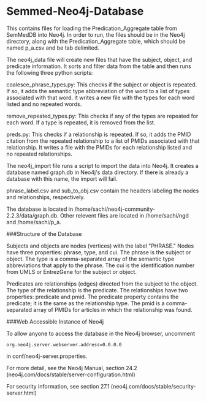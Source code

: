 # Semmed-Neo4j-Database

This contains files for loading the Predication_Aggregate table from SemMedDB into Neo4j.  In order to run, the files should be in the Neo4j directory, along with the Predication_Aggregate table, which should be named p_a.csv and be tab delimited.

The neo4j_data file will create new files that have the subject, object, and predicate information.  It sorts and filter data from the table and then runs the following three python scripts:

  coalesce_phrase_types.py: This checks if the subject or object is repeated.  If so, it adds the semantic type abbreviation of the word to a list of types associated with that word.  It writes a new file with the types for each word listed and no repeated words.

  remove_repeated_types.py: This checks if any of the types are repeated for each word.  If a type is repeated, it is removed from the list.

  preds.py: This checks if a relationship is repeated.  If so, it adds the PMID citation from the repeated relationship to a list of PMIDs associated with that relationship.  It writes a file with the PMIDs for each relationship listed and no repeated relationships.

The neo4j_import file runs a script to import the data into Neo4j.  It creates a database named graph.db in Neo4j's data directory.  If there is already a database with this name, the import will fail.

phrase_label.csv and sub_to_obj.csv contain the headers labeling the nodes and relationships, respectively.

The database is located in /home/sachi/neo4j-community-2.2.3/data/graph.db.  Other relevent files are located in /home/sachi/ngd and /home/sachi/p_a.

###Structure of the Database

Subjects and objects are nodes (vertices) with the label "PHRASE."  Nodes have three properties: phrase, type, and cui.  The phrase is the subject or object.  The type is a comma-separated array of the semantic type abbreviations that apply to the phrase.  The cui is the identification number from UMLS or EntrezGene for the subject or object.

Predicates are relationships (edges) directed from the subject to the object.  The type of the relationship is the predicate.  The relationships have two properties: predicate and pmid.  The predicate property contains the predicate; it is the same as the relationship type.  The pmid is a comma-separated array of PMIDs for articles in which the relationship was found.

###Web Accessible Instance of Neo4j

To allow anyone to access the database in the Neo4j browser, uncomment

    org.neo4j.server.webserver.address=0.0.0.0

in conf/neo4j-server.properties.

For more detail, see the Neo4j Manual, section 24.2 (neo4j.com/docs/stable/server-configuration.html)

For security information, see section 27.1 (neo4j.com/docs/stable/security-server.html)
